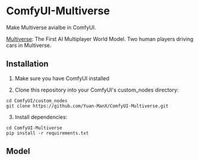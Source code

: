 # ComfyUI-Multiverse

Make Multiverse avialbe in ComfyUI.

[Multiverse](https://github.com/EnigmaLabsAI/multiverse): The First AI Multiplayer World Model. Two human players driving cars in Multiverse.


## Installation

1. Make sure you have ComfyUI installed

2. Clone this repository into your ComfyUI's custom_nodes directory:
```
cd ComfyUI/custom_nodes
git clone https://github.com/Yuan-ManX/ComfyUI-Multiverse.git
```

3. Install dependencies:
```
cd ComfyUI-Multiverse
pip install -r requirements.txt
```


## Model
